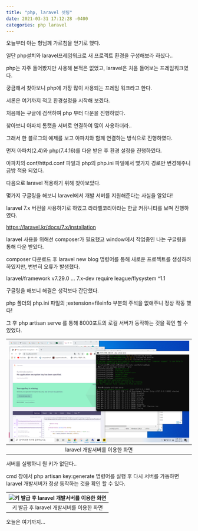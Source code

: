 ```yaml
---
title: "php, laravel 셋팅"
date: 2021-03-31 17:12:28 -0400
categories: php laravel
---
```


오늘부터 아는 형님께 가르침을 얻기로 했다.

일단 php설치와 laravel프레임워크로 새 프로젝트 환경을 구성해보라 하셨다..

php는 자주 들어봤지만 사용해 본적은 없었고, laravel은 처음 들어보는 프레임워크였다.

궁금해서 찾아보니 php에 가장 많이 사용되는 프레임 워크라고 한다.

서론은 여기까지 적고 환경설정을 시작해 보겠다.

처음에는 구글에 검색하여 php 부터 다운을 진행하였다.

찾아보니 아파치 톰캣을 서버로 연결하여 많이 사용하더라.. 

그래서 한 블로그의 예제를 보고 아파치와 함께 연결하는 방식으로 진행하였다.

먼저 아파치(2.4)와 php(7.4.16)를 다운 받은 후 환경 설정을 진행하였다.

아파치의 conf/httpd.conf 파일과 php의 php.ini 파일에서 몇가지 경로만 변경해주니 금방 적용 되었다.

다음으로 laravel 적용하기 위해 찾아보았다.

몇가지 구글링을 해보니 laravel에서 개발 서버를 지원해준다는 사실을 알았다!

laravel 7.x 버전을 사용하기로 하였고 라라벨코리아라는 한글 커뮤니티를 보며 진행하였다.

https://laravel.kr/docs/7.x/installation

laravel 사용을 위해선 composer가 필요했고 window에서 작업중인 나는 구글링을 통해 다운 받았다.

composer 다운로드 후 laravel new blog 명령어를 통해 새로운 프로젝트를 생성하려 하였지만, 번번히 오류가 발생했다.

laravel/framework v7.29.0 ... 7.x-dev require league/flysystem ^1.1

구글링을 해보니 해결은 생각보다 간단했다.

php 폴더의 php.ini 파일의  ;extension=fileinfo 부분의 주석을 없애주니 정상 작동 했다!

그 후 php artisan serve 를 통해 8000포트의 로컬 서버가 동작하는 것을 확인 할 수 있었다.

| ![laravel 개발서버를 이용한 화면](/assets/img/20200331_php_laravel1.png ) |
|:--:| 
| laravel 개발서버를 이용한 화면 |

서버를 실행하니 뭔 키가 없단다..

cmd 창에서 php artisan key:generate 명령어를 실행 후 다시 서버를 가동하면 laravel 개발서버가 정상 동작하는 것을 확인 할 수 있다.

| ![키 발급 후 laravel 개발서버를 이용한 화면]({{site.url}}/assets/img/20200331_php_laravel2.png ) |
|:--:| 
| 키 발급 후 laravel 개발서버를 이용한 화면 |

오늘은 여기까지...
